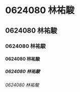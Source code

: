 # 0624080 林祐駿

## 0624080 林祐駿

### 0624080 林祐駿

#### 0624080 林祐駿

##### 0624080 林祐駿

###### 0624080 林祐駿
